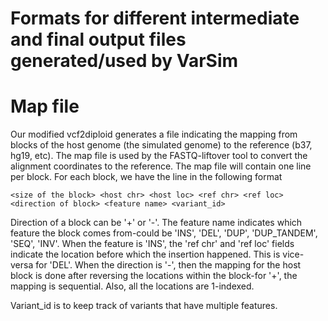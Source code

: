 Formats for different intermediate and final output files generated/used by VarSim
===================

# Map file
Our modified vcf2diploid generates a file indicating the mapping from blocks of the host genome (the simulated genome) to the reference (b37, hg19, etc). The map file is used by the FASTQ-liftover tool to convert the alignment coordinates to the reference. The map file will contain one line per block. For each block, we have the line in the following format
```
<size of the block> <host chr> <host loc> <ref chr> <ref loc> <direction of block> <feature name> <variant_id>
```
Direction of a block can be '+' or '-'. The feature name indicates which feature the block comes from-could be 'INS', 'DEL', 'DUP', 'DUP_TANDEM', 'SEQ', 'INV'. When the feature is 'INS', the 'ref chr' and 'ref loc' fields indicate the location before which the insertion happened. This is vice-versa for 'DEL'. When the direction is '-', then the mapping for the host block is done after reversing the locations within the block-for '+', the mapping is sequential. Also, all the locations are 1-indexed.  

Variant_id is to keep track of variants that have multiple features. 
